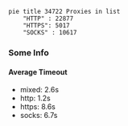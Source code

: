 
```mermaid
pie title 34722 Proxies in list
    "HTTP" : 22877
    "HTTPS": 5017
    "SOCKS" : 10617
```

### Some Info
#### Average Timeout

- mixed: 2.6s
- http: 1.2s
- https: 8.6s
- socks: 6.7s